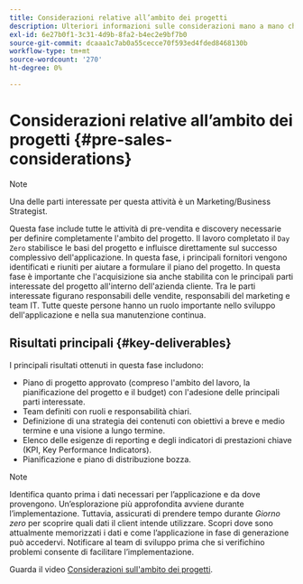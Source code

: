 ```yaml
---
title: Considerazioni relative all’ambito dei progetti
description: Ulteriori informazioni sulle considerazioni mano a mano che un progetto AEM Screens ha un proprio ambito.
exl-id: 6e27b0f1-3c31-4d9b-8fa2-b4ec2e9bf7b0
source-git-commit: dcaaa1c7ab0a55cecce70f593ed4fded8468130b
workflow-type: tm+mt
source-wordcount: '270'
ht-degree: 0%

---
```


# Considerazioni relative all’ambito dei progetti {#pre-sales-considerations}

>[!NOTE]
>Una delle parti interessate per questa attività è un Marketing/Business Strategist.

Questa fase include tutte le attività di pre-vendita e discovery necessarie per definire completamente l&#39;ambito del progetto. Il lavoro completato il `Day Zero` stabilisce le basi del progetto e influisce direttamente sul successo complessivo dell&#39;applicazione.
In questa fase, i principali fornitori vengono identificati e riuniti per aiutare a formulare il piano del progetto. In questa fase è importante che l&#39;acquisizione sia anche stabilita con le principali parti interessate del progetto all&#39;interno dell&#39;azienda cliente. Tra le parti interessate figurano responsabili delle vendite, responsabili del marketing e team IT. Tutte queste persone hanno un ruolo importante nello sviluppo dell&#39;applicazione e nella sua manutenzione continua.

## Risultati principali {#key-deliverables}

I principali risultati ottenuti in questa fase includono:

* Piano di progetto approvato (compreso l&#39;ambito del lavoro, la pianificazione del progetto e il budget) con l&#39;adesione delle principali parti interessate.
* Team definiti con ruoli e responsabilità chiari.
* Definizione di una strategia dei contenuti con obiettivi a breve e medio termine e una visione a lungo termine.
* Elenco delle esigenze di reporting e degli indicatori di prestazioni chiave (KPI, Key Performance Indicators).
* Pianificazione e piano di distribuzione bozza.

>[!NOTE]
>
>Identifica quanto prima i dati necessari per l’applicazione e da dove provengono. Un’esplorazione più approfondita avviene durante l’implementazione. Tuttavia, assicurati di prendere tempo durante *Giorno zero* per scoprire quali dati il client intende utilizzare. Scopri dove sono attualmente memorizzati i dati e come l’applicazione in fase di generazione può accedervi. Notificare al team di sviluppo prima che si verifichino problemi consente di facilitare l’implementazione.

Guarda il video [Considerazioni sull&#39;ambito dei progetti](https://experienceleague.adobe.com/en/docs/experience-manager-screens/user-guide/digital-signage-network/project-considerations).
